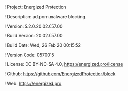 ! Project: Energized Protection

! Description: ad.porn.malware blocking.

! Version: 5.2.0.20.02.057.00

! Build Version: 20.02.057.00

! Build Date: Wed, 26 Feb 20 00:15:52

! Version Code: 0570015

! License: CC BY-NC-SA 4.0, https://energized.pro/license

! Github: https://github.com/EnergizedProtection/block

! Web: https://energized.pro
